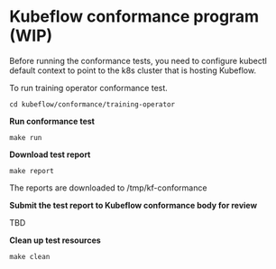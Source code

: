 # Kubeflow conformance program (WIP)

Before running the conformance tests, you need to configure kubectl default context to point to the k8s cluster that is hosting Kubeflow.

To run training operator conformance test.

`cd kubeflow/conformance/training-operator`

**Run conformance test**

`make run`

**Download test report**

`make report`

The reports are downloaded to /tmp/kf-conformance

**Submit the test report to Kubeflow conformance body for review**

TBD

**Clean up test resources**

`make clean`